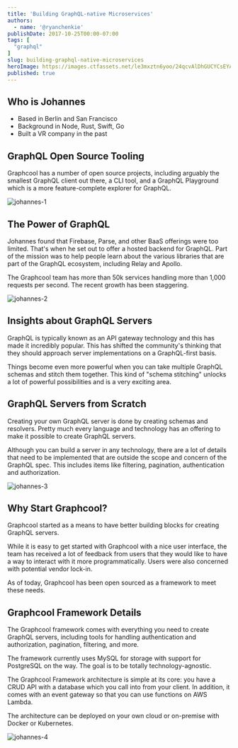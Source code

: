 ```yaml
---
title: 'Building GraphQL-native Microservices'
authors:
  - name: '@ryanchenkie'
publishDate: 2017-10-25T00:00-07:00
tags: [
  "graphql"
]
slug: building-graphql-native-microservices
heroImage: https://images.ctfassets.net/le3mxztn6yoo/24qcvAlDhGUCYCsEYA4ooE/6ee1d9d9ca0feccb226777907f80bd20/Screen_Shot_2017-10-25_at_12.30.05_PM.png
published: true
---
```



## Who is Johannes
* Based in Berlin and San Francisco
* Background in Node, Rust, Swift, Go
* Built a VR company in the past

## GraphQL Open Source Tooling

Graphcool has a number of open source projects, including arguably the smallest GraphQL client out there, a CLI tool, and a GraphQL Playground which is a more feature-complete explorer for GraphQL.

![johannes-1](//images.contentful.com/le3mxztn6yoo/Tcscq3FBoOIiIG6gceosq/0d29545868e2f2b323f228c04cb557e2/johannes-1.png)

## The Power of GraphQL

Johannes found that Firebase, Parse, and other BaaS offerings were too limited. That's when he set out to offer a hosted backend for GraphQL. Part of the mission was to help people learn about the various libraries that are part of the GraphQL ecosystem, including Relay and Apollo.

The Graphcool team has more than 50k services handling more than 1,000 requests per second. The recent growth has been staggering.

 ![johannes-2](//images.contentful.com/le3mxztn6yoo/5H6tlkV13aeGiO4aO6Qgso/22a755815f37d707136125c3e5474bb3/johannes-2.png)

## Insights about GraphQL Servers

GraphQL is typically known as an API gateway technology and this has made it incredibly popular. This has shifted the community's thinking that they should approach server implementations on a GraphQL-first basis.

Things become even more powerful when you can take multiple GraphQL schemas and stitch them together. This kind of "schema stitching" unlocks a lot of powerful possibilities and is a very exciting area.

## GraphQL Servers from Scratch

Creating your own GraphQL server is done by creating schemas and resolvers. Pretty much every language and technology has an offering to make it possible to create GraphQL servers.

Although you can build a server in any technology, there are a lot of details that need to be implemented that are outside the scope and concern of the GraphQL spec. This includes items like filtering, pagination, authentication and authorization.

![johannes-3](//images.contentful.com/le3mxztn6yoo/3DS84KZshawUSg68K2Ikw/4592a9901a7c9b62f93bd3743020cfb9/johannes-3.png)

## Why Start Graphcool?

Graphcool started as a means to have better building blocks for creating GraphQL servers.

While it is easy to get started with Graphcool with a nice user interface, the team has received a lot of feedback from users that they would like to have a way to interact with it more programmatically. Users were also concerned with potential vendor lock-in.

As of today, Graphcool has been open sourced as a framework to meet these needs.

## Graphcool Framework Details

The Graphcool framework comes with everything you need to create GraphQL servers, including tools for handling authentication and authorization, pagination, filtering, and more.

The framework currently uses MySQL for storage with support for PostgreSQL on the way. The goal is to be totally technology-agnostic.

The Graphcool Framework architecture is simple at its core: you have a CRUD API with a database which you call into from your client. In addition, it comes with an event gateway so that you can use functions on AWS Lambda.

The architecture can be deployed on your own cloud or on-premise with Docker or Kubernetes.

![johannes-4](//images.contentful.com/le3mxztn6yoo/6iNXj0D4IMEwSAcw4sCwk2/221b9fa7e9be491e08551e4e541dac89/johannes-4.png)
